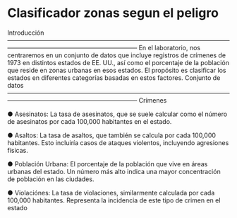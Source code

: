 # Clasificador zonas segun el peligro

Introducción
—————————————————————————————————————————————————————————
En el laboratorio, nos centraremos en un conjunto de datos que incluye registros de
crímenes de 1973 en distintos estados de EE. UU., así como el porcentaje de la población
que reside en zonas urbanas en esos estados. El propósito es clasificar los estados en
diferentes categorías basadas en estos factores.
Conjunto de datos
—————————————————————————————————————————————————————————
Crímenes

● Asesinatos: La tasa de asesinatos, que se suele calcular como el número de
asesinatos por cada 100,000 habitantes en el estado.

● Asaltos: La tasa de asaltos, que también se calcula por cada 100,000 habitantes.
Esto incluiría casos de ataques violentos, incluyendo agresiones físicas.

● Población Urbana: El porcentaje de la población que vive en áreas urbanas del
estado. Un número más alto indica una mayor concentración de población en las
ciudades.

● Violaciónes: La tasa de violaciones, similarmente calculada por cada 100,000
habitantes. Representa la incidencia de este tipo de crimen en el estado
